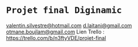 # `Projet final Diginamic`

valentin.silvestre@hotmail.com
d.laitani@gmail.com
otmane.boujlam@gmail.com
Lien Trello : https://trello.com/b/n3ftyVDE/projet-final